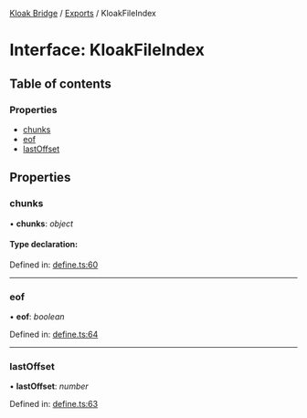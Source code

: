 [Kloak Bridge](../README.md) / [Exports](../modules.md) / KloakFileIndex

# Interface: KloakFileIndex

## Table of contents

### Properties

- [chunks](kloakfileindex.md#chunks)
- [eof](kloakfileindex.md#eof)
- [lastOffset](kloakfileindex.md#lastoffset)

## Properties

### chunks

• **chunks**: *object*

#### Type declaration:

Defined in: [define.ts:60](https://github.com/CoNET-project/kloak-bridge/blob/1725a9c/src/define.ts#L60)

___

### eof

• **eof**: *boolean*

Defined in: [define.ts:64](https://github.com/CoNET-project/kloak-bridge/blob/1725a9c/src/define.ts#L64)

___

### lastOffset

• **lastOffset**: *number*

Defined in: [define.ts:63](https://github.com/CoNET-project/kloak-bridge/blob/1725a9c/src/define.ts#L63)
